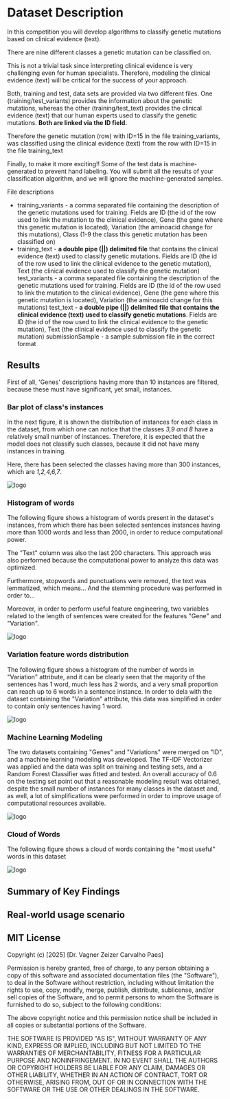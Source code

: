 # Dataset Description

In this competition you will develop algorithms to classify genetic mutations based on clinical evidence (text).

There are nine different classes a genetic mutation can be classified on.

This is not a trivial task since interpreting clinical evidence is very challenging even for human specialists. Therefore, modeling the clinical evidence (text) will be critical for the success of your approach.

Both, training and test, data sets are provided via two different files. One (training/test_variants) provides the information about the genetic mutations, whereas the other (training/test_text) provides the clinical evidence (text) that our human experts used to classify the genetic mutations. **Both are linked via the ID field.**

Therefore the genetic mutation (row) with ID=15 in the file training_variants, was classified using the clinical evidence (text) from the row with ID=15 in the file training_text

Finally, to make it more exciting!! Some of the test data is machine-generated to prevent hand labeling. You will submit all the results of your classification algorithm, and we will ignore the machine-generated samples. 

File descriptions
- training_variants - a comma separated file containing the description of the genetic mutations used for training. Fields are ID (the id of the row used to link the mutation to the clinical evidence), Gene (the gene where this genetic mutation is located), Variation (the aminoacid change for this mutations), Class (1-9 the class this genetic mutation has been classified on)
- training_text - **a double pipe (||) delimited file** that contains the clinical evidence (text) used to classify genetic mutations. Fields are ID (the id of the row used to link the clinical evidence to the genetic mutation), Text (the clinical evidence used to classify the genetic mutation)
test_variants - a comma separated file containing the description of the genetic mutations used for training. Fields are ID (the id of the row used to link the mutation to the clinical evidence), Gene (the gene where this genetic mutation is located), Variation (the aminoacid change for this mutations)
test_text - **a double pipe (||) delimited file that contains the clinical evidence (text) used to classify genetic mutations**. Fields are ID (the id of the row used to link the clinical evidence to the genetic mutation), Text (the clinical evidence used to classify the genetic mutation)
submissionSample - a sample submission file in the correct format

## Results

First of all, 'Genes' descriptions having more than 10 instances are filtered, because these must have significant, yet small, instances. 

### Bar plot of class's instances

In the next figure, it is shown the distribution of instances for each class in the dataset, from which one can notice that the classes *3,9 and 8* have a relatively small number of instances. Therefore, it is expected that the model does not classify such classes, because it did not have many instances in training.

Here, there has been selected the classes having more than 300 instances, which are *1,2,4,6,7*.

![logo](images/1_class_counts.png)

### Histogram of words

The following figure shows a histogram of words present in the dataset's instances, from which there has been selected sentences instances having more than 1000 words and less than 2000, in order to reduce computational power.

The "Text" column was also the last 200 characters. This approach was also performed because the computational power to analyze this data was optimized.

Furthermore, stopwords and punctuations were removed, the text was lemmatized, which means...
And the stemming procedure was performed in order to...

Moreover, in order to perform useful feature engineering, two variables related to the length of sentences were created for the features "Gene" and "Variation".


![logo](images/2_wordcount_hist.png)

### Variation feature words distribution

The following figure shows a histogram of the number of words in "Variation" attribute, and it can be clearly seen that the majority of the sentences has 1 word, much less has 2 words, and a very small proportion can reach up to 6 words in a sentence instance. In order to dela with the dataset containing the "Variation" attribute, this data was simplified in order to contain only sentences having 1 word.


![logo](images/3_variationlen.png)


### Machine Learning Modeling

The two datasets containing "Genes" and "Variations" were merged on "ID", and a machine learning modeling was developed. The TF-IDF Vectorizer was applied and the data was split on training and testing sets, and a Random Forest Classifier was fitted and tested. An overall accuracy of 0.6 on the testing set point out that a reasonable modeling result was obtained, despite the small number of instances for many classes in the dataset and, as well, a lot of simplifications were performed in order to improve usage of computational resources available. 


![logo](images/4_modelresults.png)

### Cloud of Words

The following figure shows a cloud of words containing the "most useful" words in this dataset


![logo](images/5_wordscloud.png)

## Summary of Key Findings



## Real-world usage scenario


## MIT License

Copyright (c) [2025] [Dr. Vagner Zeizer Carvalho Paes]

Permission is hereby granted, free of charge, to any person obtaining a copy
of this software and associated documentation files (the "Software"), to deal
in the Software without restriction, including without limitation the rights
to use, copy, modify, merge, publish, distribute, sublicense, and/or sell
copies of the Software, and to permit persons to whom the Software is
furnished to do so, subject to the following conditions:

The above copyright notice and this permission notice shall be included in all
copies or substantial portions of the Software.

THE SOFTWARE IS PROVIDED "AS IS", WITHOUT WARRANTY OF ANY KIND, EXPRESS OR
IMPLIED, INCLUDING BUT NOT LIMITED TO THE WARRANTIES OF MERCHANTABILITY,
FITNESS FOR A PARTICULAR PURPOSE AND NONINFRINGEMENT. IN NO EVENT SHALL THE
AUTHORS OR COPYRIGHT HOLDERS BE LIABLE FOR ANY CLAIM, DAMAGES OR OTHER
LIABILITY, WHETHER IN AN ACTION OF CONTRACT, TORT OR OTHERWISE, ARISING FROM,
OUT OF OR IN CONNECTION WITH THE SOFTWARE OR THE USE OR OTHER DEALINGS IN THE
SOFTWARE.



